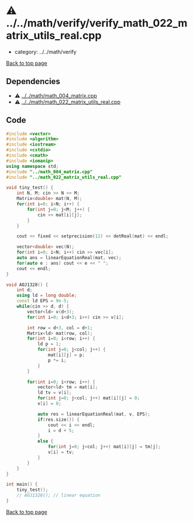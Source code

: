 <!-- mathjax config similar to math.stackexchange -->
<script type="text/javascript" async
  src="https://cdnjs.cloudflare.com/ajax/libs/mathjax/2.7.5/MathJax.js?config=TeX-MML-AM_CHTML">
</script>
<script type="text/x-mathjax-config">
  MathJax.Hub.Config({
    TeX: { equationNumbers: { autoNumber: "AMS" }},
    tex2jax: {
      inlineMath: [ ['$','$'] ],
      processEscapes: true
    },
    "HTML-CSS": { matchFontHeight: false },
    displayAlign: "left",
    displayIndent: "2em"
  });
</script>

<script type="text/javascript" src="https://cdnjs.cloudflare.com/ajax/libs/jquery/3.4.1/jquery.min.js"></script>
<script type="text/javascript" src="../../../assets/js/balloons.js"></script>
<script type="text/javascript" src="../../../assets/js/copy-button.js"></script>
<link rel="stylesheet" href="../../../assets/css/copy-button.css" />


# :warning: ../../math/verify/verify_math_022_matrix_utils_real.cpp
* category: ../../math/verify


[Back to top page](../../../index.html)



## Dependencies
* :warning: [../../math/math_004_matrix.cpp](../math_004_matrix.cpp.html)
* :warning: [../../math/math_022_matrix_utils_real.cpp](../math_022_matrix_utils_real.cpp.html)


## Code
```cpp
#include <vector>
#include <algorithm>
#include <iostream>
#include <cstdio>
#include <cmath>
#include <iomanip>
using namespace std;
#include "../math_004_matrix.cpp"
#include "../math_022_matrix_utils_real.cpp"

void tiny_test() {
    int N, M; cin >> N >> M;
    Matrix<double> mat(N, M);
    for(int i=0; i<N; i++) {
        for(int j=0; j<M; j++) {
            cin >> mat[i][j];
        }
    }

    cout << fixed << setprecision(12) << detReal(mat) << endl;

    vector<double> vec(N);
    for(int i=0; i<N; i++) cin >> vec[i];
    auto ans = linearEquationReal(mat, vec);
    for(auto e : ans) cout << e << " ";
    cout << endl;
}

void AOJ1328() {
    int d;
    using ld = long double;
    const ld EPS = 9e-5;
    while(cin >> d, d) {
        vector<ld> v(d+3);
        for(int i=0; i<d+3; i++) cin >> v[i];

        int row = d+3, col = d+1;
        Matrix<ld> mat(row, col);
        for(int i=0; i<row; i++) {
            ld p = 1;
            for(int j=0; j<col; j++) {
                mat[i][j] = p;
                p *= i;
            }
        }

        for(int i=0; i<row; i++) {
            vector<ld> tm = mat[i];
            ld tv = v[i];
            for(int j=0; j<col; j++) mat[i][j] = 0;
            v[i] = 0;

            auto res = linearEquationReal(mat, v, EPS);
            if(res.size()) {
                cout << i << endl;
                i = d + 5;
            }
            else {
                for(int j=0; j<col; j++) mat[i][j] = tm[j];
                v[i] = tv;
            }
        }
    }
}

int main() {
    tiny_test();
    // AOJ1328(); // linear equation
}

```

[Back to top page](../../../index.html)

